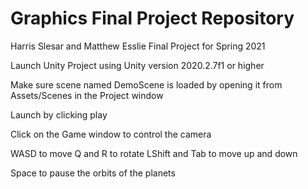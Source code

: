# Graphics Final Project Repository
Harris Slesar and Matthew Esslie Final Project for Spring 2021

Launch Unity Project using Unity version 2020.2.7f1 or higher

Make sure scene named DemoScene is loaded by opening it from Assets/Scenes in the Project window

Launch by clicking play

Click on the Game window to control the camera

WASD to move
Q and R to rotate
LShift and Tab to move up and down

Space to pause the orbits of the planets

